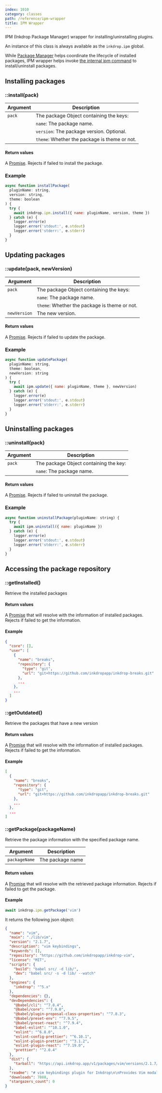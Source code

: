 ```yaml
---
index: 1010
category: classes
path: /reference/ipm-wrapper
title: IPM Wrapper
---
```


IPM (Inkdrop Package Manager) wrapper for installing/uninstalling plugins.

An instance of this class is always available as the `inkdrop.ipm` global.

While [Package Manager](/reference/package-manager) helps coordinate the lifecycle of installed packages, IPM wrapper helps invoke [the internal ipm command](https://github.com/inkdropapp/ipm) to install/uninstall packages.

## Installing packages

### ::install(pack)

| Argument | Description                                   |
| -------- | --------------------------------------------- |
| `pack`   | The package Object containing the keys:       |
|          | `name`: The package name.                     |
|          | `version`: The package version. Optional.     |
|          | `theme`: Whether the package is theme or not. |

#### Return values

A [Promise](https://developer.mozilla.org/en-US/docs/Web/JavaScript/Reference/Global_Objects/Promise).
Rejects if failed to install the package.

### Example

```js
async function installPackage(
  pluginName: string,
  version: string,
  theme: boolean
) {
  try {
    await inkdrop.ipm.install({ name: pluginName, version, theme })
  } catch (e) {
    logger.error(e)
    logger.error('stdout:', e.stdout)
    logger.error('stderr:', e.stderr)
  }
}
```

## Updating packages

### ::update(pack, newVersion)

| Argument     | Description                                   |
| ------------ | --------------------------------------------- |
| `pack`       | The package Object containing the keys:       |
|              | `name`: The package name.                     |
|              | `theme`: Whether the package is theme or not. |
| `newVersion` | The new version.                              |

#### Return values

A [Promise](https://developer.mozilla.org/en-US/docs/Web/JavaScript/Reference/Global_Objects/Promise).
Rejects if failed to update the package.

### Example

```js
async function updatePackage(
  pluginName: string,
  theme: boolean,
  newVersion: string
) {
  try {
    await ipm.update({ name: pluginName, theme }, newVersion)
  } catch (e) {
    logger.error(e)
    logger.error('stdout:', e.stdout)
    logger.error('stderr:', e.stderr)
  }
}
```

## Uninstalling packages

### ::uninstall(pack)

| Argument | Description                            |
| -------- | -------------------------------------- |
| `pack`   | The package Object containing the key: |
|          | `name`: The package name.              |

#### Return values

A [Promise](https://developer.mozilla.org/en-US/docs/Web/JavaScript/Reference/Global_Objects/Promise).
Rejects if failed to uninstall the package.

### Example

```js
async function uninstallPackage(pluginName: string) {
  try {
    await ipm.uninstall({ name: pluginName })
  } catch (e) {
    logger.error(e)
    logger.error('stdout:', e.stdout)
    logger.error('stderr:', e.stderr)
  }
}
```

## Accessing the package repository

### ::getInstalled()

Retrieve the installed packages

#### Return values

A [Promise](https://developer.mozilla.org/en-US/docs/Web/JavaScript/Reference/Global_Objects/Promise) that will resolve with the information of installed packages.
Rejects if failed to get the information.

#### Example

```json
{
  "core": [],
  "user": [
    {
      "name": "breaks",
      "repository": {
        "type": "git",
        "url": "git+https://github.com/inkdropapp/inkdrop-breaks.git"
      },
      ...
    },
    ...
  ]
}
```

### ::getOutdated()

Retrieve the packages that have a new version

#### Return values

A [Promise](https://developer.mozilla.org/en-US/docs/Web/JavaScript/Reference/Global_Objects/Promise) that will resolve with the information of installed packages.
Rejects if failed to get the information.

#### Example

```json
[
  {
    "name": "breaks",
    "repository": {
      "type": "git",
      "url": "git+https://github.com/inkdropapp/inkdrop-breaks.git"
    },
    ...
  },
  ...
]
```

### ::getPackage(packageName)

Retrieve the package information with the specified package name.

| Argument      | Description      |
| ------------- | ---------------- |
| `packageName` | The package name |

#### Return values

A [Promise](https://developer.mozilla.org/en-US/docs/Web/JavaScript/Reference/Global_Objects/Promise) that will resolve with the retrieved package information.
Rejects if failed to get the package.

#### Example

```js
await inkdrop.ipm.getPackage('vim')
```

It returns the following json object:

````json
{
  "name": "vim",
  "main": "./lib/vim",
  "version": "2.1.7",
  "description": "vim keybindings",
  "keywords": [],
  "repository": "https://github.com/inkdropapp/inkdrop-vim",
  "license": "MIT",
  "scripts": {
    "build": "babel src/ -d lib/",
    "dev": "babel src/ -s -d lib/ --watch"
  },
  "engines": {
    "inkdrop": "^5.x"
  },
  "dependencies": {},
  "devDependencies": {
    "@babel/cli": "^7.8.4",
    "@babel/core": "^7.9.0",
    "@babel/plugin-proposal-class-properties": "^7.8.3",
    "@babel/preset-env": "^7.9.5",
    "@babel/preset-react": "^7.9.4",
    "babel-eslint": "^10.1.0",
    "eslint": "^6.8.0",
    "eslint-config-prettier": "^6.10.1",
    "eslint-plugin-prettier": "^3.1.2",
    "eslint-plugin-react": "^7.19.0",
    "prettier": "^2.0.4"
  },
  "dist": {
    "tarball": "https://api.inkdrop.app/v1/packages/vim/versions/2.1.7/tarball"
  },
  "readme": "# vim keybindings plugin for Inkdrop\n\nProvides Vim modal control for Inkdrop, blending the best of Vim and Inkdrop.\n\n## Features\n\n- All common motions and operators, including text objects\n- Operator motion orthogonality\n- Visual mode - characterwise, linewise, blockwise\n- Incremental highlighted search (`/`, `?`, `#`, `*`, `g#`, `g*`)\n- Search/replace with confirm (:substitute, :%s)\n- Search history\n- Sort (`:sort`)\n- Marks (`,`)\n- Cross-buffer yank/paste\n- Select next/prev item in note list bar (`j` / `k`)\n- Scroll markdown preview pane\n\n## Install\n\n```sh\nipm install vim\n```\n\n## Key customizations\n\nDefault vim keymaps are defined [here](https://github.com/inkdropapp/inkdrop-vim/blob/master/keymaps/vim.json) and you can override them in your `keymap.cson` file.\n\nCSS selectors for each mode:\n\n- Not insert mode: `.CodeMirror.vim-mode:not(.insert-mode):not(.key-buffering) textarea`\n- Normal mode: `.CodeMirror.vim-mode.normal-mode:not(.key-buffering) textarea`\n- Insert mode: `.CodeMirror.vim-mode.insert-mode textarea`\n- Replace mode: `.CodeMirror.vim-mode.replace-mode textarea`\n- Visual mode: `.CodeMirror.vim-mode.visual-mode:not(.key-buffering) textarea`\n\nYou can check current keybindings on the _Keybindings_ pane on preferences window:\n\n![Preferences](https://raw.githubusercontent.com/inkdropapp/inkdrop-vim/master/docs/preferences.png)\n\n## Ex Commands\n\n### `:w`, `:write`\n\nSaves current note immediately to the disk.\n\n### `:next`, `:n`\n\nOpens next note on the note list.\n\n### `:prev`\n\nOpens previous note on the note list.\n\n### `:preview`, `:p`\n\nToggles HTML preview.\n\n### `:side-by-side`, `:side`\n\nToggles side-by-side mode.\n\n## Changelog\n\n### 2.1.7\n\n- fix(typo): Number keys not working as expected (Thanks [FORTRAN](https://forum.inkdrop.app/t/vim-plugin/2228/2))\n\n### 2.1.6\n\n- fix(motion): Ignore numeric keys when a modifier key is pressed (Thanks [Basyura](https://github.com/inkdropapp/inkdrop-vim/pull/25))\n\n### 2.1.5\n\n- fix(motion): enter/space/arrow keys not working as expected while key buffering (Thanks [rcashie](https://github.com/inkdropapp/inkdrop-vim/issues/24))\n\n### 2.1.4\n\n- fix(motion): text object manipulation not working for some tokens (Thanks [rcashie](https://github.com/inkdropapp/inkdrop-vim/issues/23))\n\n### 2.1.2\n\n- fix(keymap): remove keybindings of <kbd>s h</kbd>, <kbd>s k</kbd>, <kbd>s l</kbd> since those conflict with the default vim behavior of `s` (Thanks [oniatsu-san](https://github.com/inkdropapp/inkdrop-vim/issues/19))\n\n### 2.1.1\n\n- fix(keymap): change keybinding for `vim:move-to-mark` from <kbd>\"</kbd> to <kbd>'</kbd> (Thanks [oniatsu-san](https://github.com/inkdropapp/inkdrop-vim/issues/18))\n\n### 2.1.0\n\n- feat(motion): support moving cursor up/down by display lines (<kbd>g k</kbd> / <kbd>g j</kbd>) (Thanks [jolyon129](https://github.com/inkdropapp/inkdrop-vim/issues/16))\n\n### 2.0.1\n\n- Fix a bug where `vim:scroll-full-screen-up` and `vim:scroll-full-screen-down` not working (Thanks [@basyura](https://github.com/inkdropapp/inkdrop-vim/issues/13#issuecomment-612326857))\n\n### 2.0.0\n\n- (Breaking) The command prefix has been changed from `vim-mode:` to `vim:` so that the keybindings are correctly listed in the plugin settings\n- Moving focus between panes (sidebar, note list bar, editor, note title) with `s h` / `s j` / `s k` / `s l`\n- Select next/prev item in note list bar (`j` / `k`)\n- Scroll markdown preview pane ([Thanks @trietphm](https://github.com/inkdropapp/inkdrop-vim/issues/13))\n\n### 1.0.12\n\n- fix(key-buffering): replace character with \"a\" does not work ([Thanks seachicken](https://github.com/inkdropapp/inkdrop-vim/issues/11))\n\n### 1.0.11\n\n- fix(debug): typo in debug code that causes an error\n\n### 1.0.10\n\n- fix(operatormotion): do not start key buffering for \"D\" and \"C\" operator motions (Thanks shimizu-san)\n- fix(buffering): avoid running command with 0 key while key buffering (Thanks volment)\n\n### 1.0.8\n\n- fix(keymap): handle keystrokes as text input which failed to match binding [#8](https://github.com/inkdropapp/inkdrop-vim/issues/8) (Thanks @rtmoranorg)\n\n### 1.0.7\n\n- fix(keymap): substitute keys not working [#4](https://github.com/inkdropapp/inkdrop-vim/issues/4) (Thanks @gregwebs and @giantsol)\n\n### 1.0.6\n\n- fix(keymap): 'X' in visual mode does not work [#7](https://github.com/inkdropapp/inkdrop-vim/issues/7) (Thanks [@usou](https://github.com/usou))\n\n### 1.0.5\n\n- Copy deleted text to clipboard\n- Fix invalid selectors for `vim-mode:text-object-manipulation*` keymaps again\n\n### 1.0.4\n\n- Fix invalid selectors for `vim-mode:text-object-manipulation*` keymaps\n\n### 1.0.3\n\n- Support some actions for visual mode ([diff](https://github.com/inkdropapp/inkdrop-vim/commit/4536385f6d74c5e7c7247e7c65e593108925b056))\n\n### 1.0.2\n\n- feat(visual-mode): Support insert-at-start-of-target & insert-at-end-of-target (Thanks [Vikram](https://forum.inkdrop.app/t/vim-inserting-at-beginning-of-line-or-at-target-in-visual-block-mode-doesnt-work/1397/))\n\n### 1.0.1\n\n- fix(keybuffering): Avoid buffering key after processing command\n- fix(keybuffering): Avoid incorrect key buffering\n- fix(replace): Replacing with numeric character not working\n\n### 1.0.0\n\n- feat(\\*): Support inkdrop 4.x\n\n### 0.3.2\n\n- fix(operator): Fix incorrect handling for operators\n\n### 0.3.1\n\n- fix(keymaps): Support key buffering for keys like 'd' and 'c'\n\n### 0.3.0\n\n- fix(keymaps): Support text object manipulations\n\n### 0.2.4\n\n- Support Inkdrop v3.17.1\n\n### 0.2.3\n\n- Support `ge` and `gE` (Thanks [@kiryph](https://github.com/kiryph))\n\n### 0.1.0 - First Release\n\n- Every feature added\n- Every bug fixed\n",
  "downloads": 7888,
  "stargazers_count": 0
}
````
